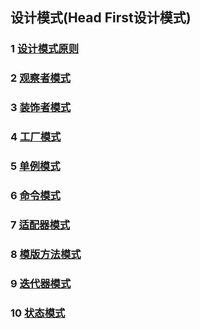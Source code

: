 ## 设计模式(Head First设计模式)

### 1 [设计模式原则](https://github.com/luofengmacheng/design_pattern/blob/master/principle.md)

### 2 [观察者模式](https://github.com/luofengmacheng/design_pattern/blob/master/observer.md)

### 3 [装饰者模式](https://github.com/luofengmacheng/design_pattern/blob/master/decorater.md)

### 4 [工厂模式](https://github.com/luofengmacheng/design_pattern/blob/master/factory.md)

### 5 [单例模式](https://github.com/luofengmacheng/design_pattern/blob/master/singleton.md)

### 6 [命令模式](https://github.com/luofengmacheng/design_pattern/blob/master/command.md)

### 7 [适配器模式](https://github.com/luofengmacheng/design_pattern/blob/master/adapter.md)

### 8 [模版方法模式](https://github.com/luofengmacheng/design_pattern/blob/master/template.md)

### 9 [迭代器模式](https://github.com/luofengmacheng/design_pattern/blob/master/iterator.md)

### 10 [状态模式](https://github.com/luofengmacheng/design_pattern/blob/master/state.md)